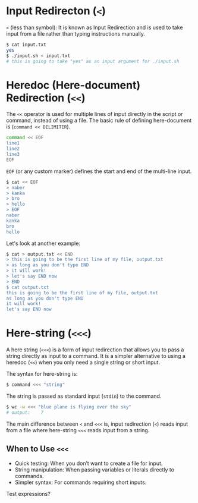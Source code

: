 # Input Redirecton (`<`)

`<` (less than symbol): It is known as Input Redirection and is used to take input from a file rather than typing instructions manually.

```sh
$ cat input.txt
yes
$ ./input.sh < input.txt
# this is going to take "yes" as an input argument for ./input.sh
```

# Heredoc (Here-document) Redirection (`<<`)

The `<<` operator is used for multiple lines of input directly in the script or command, instead of using a file. The basic rule of defining here-document is (`command << DELIMITER`).

```sh
command << EOF
line1
line2
line3
EOF
```

`EOF` (or any custom marker) defines the start and end of the multi-line input.

```sh
$ cat << EOF
> naber
> kanka
> bro
> hello
> EOF
naber
kanka
bro
hello
```

Let's look at another example:

```sh
$ cat > output.txt << END
> this is going to be the first line of my file, output.txt
> as long as you don't type END
> it will work!
> let's say END now
> END
$ cat output.txt 
this is going to be the first line of my file, output.txt
as long as you don't type END
it will work!
let's say END now
```

# Here-string (`<<<`)

A here string (`<<<`) is a form of input redirection that allows you to pass a string directly as input to a command. It is a simpler alternative to using a heredoc (`<<`) when you only need a single string or short input.

The syntax for here-string is:
```sh
$ command <<< "string"
```

The string is passed as standard input (`stdin`) to the command.

```sh
$ wc -w <<< "blue plane is flying over the sky"
# output:    7
```

The main difference between `<` and `<<<` is, input redirection (`<`) reads input from a file where here-string `<<<` reads input from a string.

## When to Use `<<<`

- Quick testing: When you don’t want to create a file for input.
- String manipulation: When passing variables or literals directly to commands.
- Simpler syntax: For commands requiring short inputs.

Test expressions?